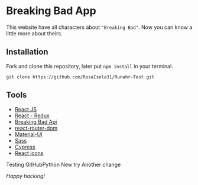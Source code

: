 # Breaking Bad App

This website have all characters about `"Breaking Bad"`. Now you can know a little more about theirs.

## Installation

Fork and clone this repository, later put `npm install` in your terminal.

`git clone https://github.com/RosaIsela31/Runahr-Test.git`

## Tools
* [React JS](https://es.reactjs.org/)
* [React - Redux](https://redux.js.org/basics/usage-with-react/)
* [Breaking Bad Api](https://breakingbadapi.com/)
* [react-router-dom](https://www.npmjs.com/package/react-router-dom)
* [Material-UI](https://material-ui.com/)
* [Sass](https://sass-lang.com/)
* [Cypress](https://www.cypress.io/)
* [React icons](https://react-icons.netlify.com/#/)

Testing GitHubPython
New try
Another change

_Happy hacking!_